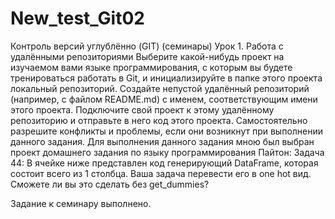 # New_test_Git02
Контроль версий углублённо (GIT) (семинары)
Урок 1. Работа с удалёнными репозиториями
Выберите какой-нибудь проект на изучаемом вами языке программирования, с которым вы будете тренироваться работать в Git, и инициализируйте в папке этого проекта локальный репозиторий.
Создайте непустой удалённый репозиторий (например, с файлом README.md) с именем, соответствующим имени этого проекта.
Подключите свой проект к этому удалённому репозиторию и отправьте в него код этого проекта. Самостоятельно разрешите конфликты и проблемы, если они возникнут при выполнении данного задания.
Для выполнения данного задания мною был выбран проект домашнего задания по языку программирования Пайтон:
 Задача 44:
 В ячейке ниже представлен код генерирующий DataFrame, которая состоит всего из 1 столбца. 
 Ваша задача перевести его в one hot вид. Сможете ли вы это сделать без get_dummies?


Задание к семинару выполнено.
